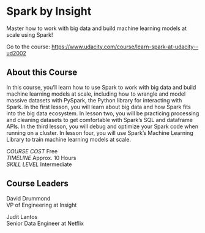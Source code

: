 ﻿
# Spark by Insight

Master how to work with big data and build machine learning models at scale using Spark!

Go to the course: https://www.udacity.com/course/learn-spark-at-udacity--ud2002

## About this Course 

In this course, you’ll learn how to use Spark to work with big data and build machine learning models at scale, including how to wrangle and model massive datasets with PySpark, the Python library for interacting with Spark. In the first lesson, you will learn about big data and how Spark fits into the big data ecosystem. In lesson two, you will be practicing processing and cleaning datasets to get comfortable with Spark’s SQL and dataframe APIs. In the third lesson, you will debug and optimize your Spark code when running on a cluster. In lesson four, you will use Spark’s Machine Learning Library to train machine learning models at scale.

*COURSE COST* Free  
*TIMELINE* Approx. 10 Hours  
*SKILL LEVEL* Intermediate  

## Course Leaders  

David Drummond   
VP of Engineering at Insight   

Judit Lantos  
Senior Data Engineer at Netflix  

